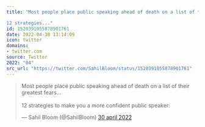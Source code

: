 ```yaml
---
title: "Most people place public speaking ahead of death on a list of their greatest fears...

12 strategies..."
id: 1520391055878901761
date: 2022-04-30 13:14:09
icon: twitter
domains:
- twitter.com
source: Twitter
2022: "04"
src_url: "https://twitter.com/SahilBloom/status/1520391055878901761"
---
```

<blockquote class="twitter-tweet" data-lang="nl" data-dnt="true"><p lang="en" dir="ltr">Most people place public speaking ahead of death on a list of their greatest fears...<br><br>12 strategies to make you a more confident public speaker:</p>&mdash; Sahil Bloom (@SahilBloom) <a href="https://twitter.com/SahilBloom/status/1520391055878901761?ref_src=twsrc%5Etfw">30 april 2022</a></blockquote>
<script async src="https://platform.twitter.com/widgets.js" charset="utf-8"></script>

